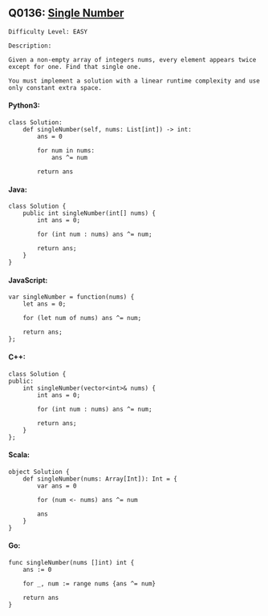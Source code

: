 ## Q0136: [Single Number](https://leetcode.com/problems/single-number/)

```
Difficulty Level: EASY
```

```
Description:

Given a non-empty array of integers nums, every element appears twice except for one. Find that single one.

You must implement a solution with a linear runtime complexity and use only constant extra space.
```

#### Python3:

```
class Solution:
    def singleNumber(self, nums: List[int]) -> int:
        ans = 0

        for num in nums:
            ans ^= num

        return ans
```

#### Java:

```
class Solution {
    public int singleNumber(int[] nums) {
        int ans = 0;

        for (int num : nums) ans ^= num;

        return ans;
    }
}
```

#### JavaScript:

```
var singleNumber = function(nums) {
    let ans = 0;

    for (let num of nums) ans ^= num;

    return ans;
};
```

#### C++:

```
class Solution {
public:
    int singleNumber(vector<int>& nums) {
        int ans = 0;

        for (int num : nums) ans ^= num;

        return ans;
    }
};
```

#### Scala:

```
object Solution {
    def singleNumber(nums: Array[Int]): Int = {
        var ans = 0

        for (num <- nums) ans ^= num

        ans
    }
}
```

#### Go:

```
func singleNumber(nums []int) int {
    ans := 0

    for _, num := range nums {ans ^= num}

    return ans
}
```
